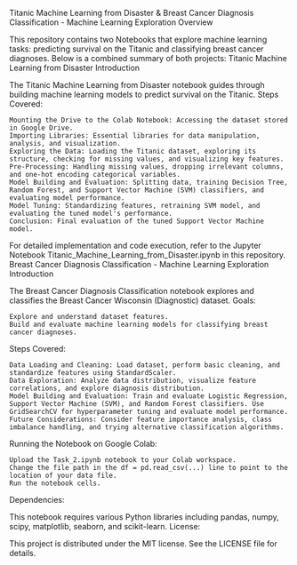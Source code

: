 Titanic Machine Learning from Disaster & Breast Cancer Diagnosis Classification - Machine Learning Exploration
Overview

This repository contains two Notebooks that explore machine learning tasks: predicting survival on the Titanic and classifying breast cancer diagnoses. Below is a combined summary of both projects:
Titanic Machine Learning from Disaster
Introduction

The Titanic Machine Learning from Disaster notebook guides through building machine learning models to predict survival on the Titanic.
Steps Covered:

    Mounting the Drive to the Colab Notebook: Accessing the dataset stored in Google Drive.
    Importing Libraries: Essential libraries for data manipulation, analysis, and visualization.
    Exploring the Data: Loading the Titanic dataset, exploring its structure, checking for missing values, and visualizing key features.
    Pre-Processing: Handling missing values, dropping irrelevant columns, and one-hot encoding categorical variables.
    Model Building and Evaluation: Splitting data, training Decision Tree, Random Forest, and Support Vector Machine (SVM) classifiers, and evaluating model performance.
    Model Tuning: Standardizing features, retraining SVM model, and evaluating the tuned model's performance.
    Conclusion: Final evaluation of the tuned Support Vector Machine model.

For detailed implementation and code execution, refer to the Jupyter Notebook Titanic_Machine_Learning_from_Disaster.ipynb in this repository.
Breast Cancer Diagnosis Classification - Machine Learning Exploration
Introduction

The Breast Cancer Diagnosis Classification notebook explores and classifies the Breast Cancer Wisconsin (Diagnostic) dataset.
Goals:

    Explore and understand dataset features.
    Build and evaluate machine learning models for classifying breast cancer diagnoses.

Steps Covered:

    Data Loading and Cleaning: Load dataset, perform basic cleaning, and standardize features using StandardScaler.
    Data Exploration: Analyze data distribution, visualize feature correlations, and explore diagnosis distribution.
    Model Building and Evaluation: Train and evaluate Logistic Regression, Support Vector Machine (SVM), and Random Forest classifiers. Use GridSearchCV for hyperparameter tuning and evaluate model performance.
    Future Considerations: Consider feature importance analysis, class imbalance handling, and trying alternative classification algorithms.

Running the Notebook on Google Colab:

    Upload the Task_2.ipynb notebook to your Colab workspace.
    Change the file path in the df = pd.read_csv(...) line to point to the location of your data file.
    Run the notebook cells.

Dependencies:

This notebook requires various Python libraries including pandas, numpy, scipy, matplotlib, seaborn, and scikit-learn.
License:

This project is distributed under the MIT license. See the LICENSE file for details.
